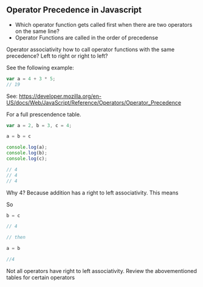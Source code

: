 ## Operator Precedence in Javascript

* Which operator function gets called first when there are two operators on the same line?
* Operator Functions are called in the order of precedense

Operator associativity how to call operator functions with the same precedence?
Left to right or right to left?
  
See the following example: 

  ```javascript
  var a = 4 + 3 * 5;
  // 19 
  
  ```
See:
https://developer.mozilla.org/en-US/docs/Web/JavaScript/Reference/Operators/Operator_Precedence

For a full prescendence table.

```javascript
var a = 2, b = 3, c = 4;

a = b = c

console.log(a);
console.log(b);
console.log(c);

// 4
// 4
// 4
```
Why 4? Because addition has a right to left associativity. This means 

So

```javascript
b = c 

// 4 

// then

a = b

//4 

```

Not all operators have right to left associativity. Review the abovementioned tables for certain
operators


